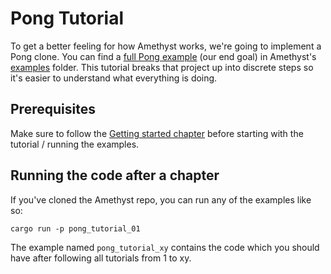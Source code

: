 # Pong Tutorial

To get a better feeling for how Amethyst works, we're going to implement a
Pong clone. You can find a [full Pong example][pong] (our end goal) in
Amethyst's [examples] folder. This tutorial breaks that project up into discrete
steps so it's easier to understand what everything is doing.

## Prerequisites

Make sure to follow the [Getting started chapter](./getting-started.html) before
starting with the tutorial / running the examples.

## Running the code after a chapter

If you've cloned the Amethyst repo, you can run any of the examples like so:

```norun
cargo run -p pong_tutorial_01
```

The example named `pong_tutorial_xy` contains the code which you should have
after following all tutorials from 1 to xy.

[examples]: https://github.com/amethyst/amethyst/tree/master/examples
[pong]: https://github.com/amethyst/amethyst/tree/master/examples/pong_tutorial_06
